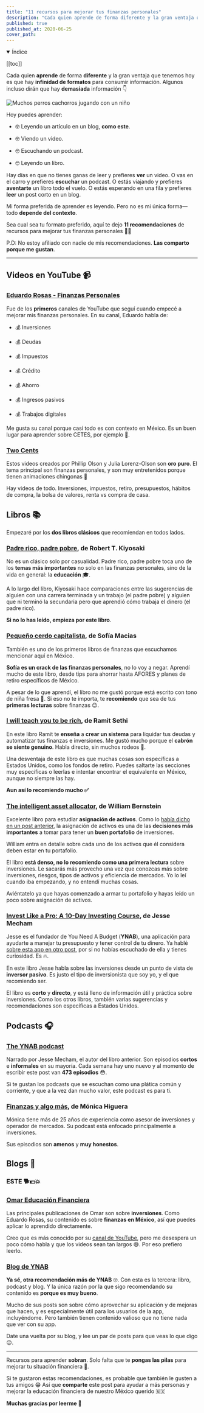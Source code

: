 ```yaml
---
title: "11 recursos para mejorar tus finanzas personales"
description: "Cada quien aprende de forma diferente y la gran ventaja que tenemos hoy es que hay infinidad de formatos para consumir información."
published: true
published_at: 2020-06-25
cover_path: 
---
```


<details open>
  <summary>
    Índice
  </summary>

  [[toc]]

</details>

Cada quien **aprende** de forma **diferente** y la gran ventaja que tenemos hoy es que hay **infinidad de formatos** para consumir información. Algunos incluso dirán que hay **demasiada** información 👇

![Muchos perros cachorros jugando con un niño](/img/posts/dogs_and_child.gif)

Hoy puedes aprender:

- 🤓 Leyendo un artículo en un blog, **como este**.

- 🤓 Viendo un video.

- 🤓 Escuchando un podcast.

- 🤓 Leyendo un libro. 

Hay días en que no tienes ganas de leer y prefieres **ver** un video. O vas en el carro y prefieres **escuchar** un podcast. O estás viajando y prefieres **aventarte** un libro todo el vuelo. O estás esperando en una fila y prefieres **leer** un post corto en un blog.

Mi forma preferida de aprender es leyendo. Pero no es mi única forma—todo **depende del contexto**. 

Sea cual sea tu formato preferido, aquí te dejo **11 recomendaciones** de recursos para mejorar tus finanzas personales 💪🏼

P.D: No estoy afiliado con nadie de mis recomendaciones. **Las comparto porque me gustan**. 

***

## Videos en YouTube 📹

### [Eduardo Rosas - Finanzas Personales](https://www.youtube.com/channel/UCBxr1muciHdRtlygUhruARw/featured)

Fue de los **primeros** canales de YouTube que seguí cuando empecé a mejorar mis finanzas personales. En su canal, Eduardo habla de:

- 💰 Inversiones

- 💰 Deudas

- 💰 Impuestos

- 💰 Crédito 

- 💰 Ahorro

- 💰 Ingresos pasivos

- 💰 Trabajos digitales

Me gusta su canal porque casi todo es con contexto en México. Es un buen lugar para aprender sobre CETES, por ejemplo 🏦.

### [Two Cents](https://www.youtube.com/channel/UCL8w_A8p8P1HWI3k6PR5Z6w)

Estos videos creados por Phillip Olson y Julia Lorenz-Olson son **oro puro**. El tema principal son finanzas personales, y son muy entretenidos porque tienen animaciones chingonas 👻

Hay videos de todo. Inversiones, impuestos, retiro, presupuestos, hábitos de compra, la bolsa de valores, renta vs compra de casa.

## Libros 📚

Empezaré por los **dos libros clásicos** que recomiendan en todos lados. 

### [Padre rico, padre pobre](https://www.amazon.com.mx/Padre-Rico-Pobre-Robert-Kiyosaki/dp/6073156731/ref=sr_1_1?__mk_es_MX=%C3%85M%C3%85%C5%BD%C3%95%C3%91&dchild=1&keywords=padre%20rico%20padre%20pobre&qid=1593104457&sr=8-1), de Robert T. Kiyosaki

No es un clásico solo por casualidad. Padre rico, padre pobre toca uno de los **temas más importantes** no solo en las finanzas personales, sino de la vida en general: la **educación** 🎓. 

A lo largo del libro, Kiyosaki hace comparaciones entre las sugerencias de alguien con una carrera terminada y un trabajo (el padre pobre) y alguien que ni terminó la secundaria pero que aprendió cómo trabaja el dinero (el padre rico).

**Si no lo has leído, empieza por este libro**.

### [Pequeño cerdo capitalista](https://www.amazon.com.mx/Peque%C3%B1o-cerdo-capitalista-Finanzas-personales/dp/6071107849/ref=sr_1_1?__mk_es_MX=%C3%85M%C3%85%C5%BD%C3%95%C3%91&crid=34RGCP6D3UBPI&dchild=1&keywords=peque%C3%B1o%20cerdo%20capitalista&qid=1593104551&sprefix=peque%C3%B1o%2Caps%2C225&sr=8-1), de Sofía Macias

También es uno de los primeros libros de finanzas que escuchamos mencionar aquí en México. 

**Sofía es un crack de las finanzas personales**, no lo voy a negar. Aprendí mucho de este libro, desde tips para ahorrar hasta AFORES y planes de retiro específicos de México.   

A pesar de lo que aprendí, el libro no me gustó porque está escrito con tono de niña fresa 🍓. Si eso no te importa, te **recomiendo** que sea de tus **primeras lecturas** sobre finanzas 😉.

### [I will teach you to be rich](https://www.amazon.com.mx/Will-Teach-You-Rich-Second/dp/1523505745/ref=sr_1_1?__mk_es_MX=%C3%85M%C3%85%C5%BD%C3%95%C3%91&crid=2XI1EXW74KL5Y&dchild=1&keywords=i%20will%20teach%20you%20to%20be%20rich&qid=1593102235&sprefix=i%20will%20teach%20%2Caps%2C222&sr=8-1), de Ramit Sethi

En este libro Ramit te **enseña** a **crear un sistema** para liquidar tus deudas y automatizar tus finanzas e inversiones. Me gustó mucho porque el **cabrón se siente genuino**. Habla directo, sin muchos rodeos 🤠.

Una desventaja de este libro es que muchas cosas son específicas a Estados Unidos, como los fondos de retiro. Puedes saltarte las secciones muy específicas o leerlas e intentar encontrar el equivalente en México, aunque no siempre las hay.

**Aun así lo recomiendo mucho ✅**

### [The intelligent asset allocator](https://www.amazon.com.mx/Intelligent-Asset-Allocator-Portfolio-Maximize/dp/1260026647/ref=sr_1_1?__mk_es_MX=%C3%85M%C3%85%C5%BD%C3%95%C3%91&dchild=1&keywords=intelligent%20asset%20allocator&qid=1593104017&sr=8-1), de William Bernstein

Excelente libro para estudiar **asignación de activos**. Como lo [había dicho en un post anterior](/tu-portafolio-de-inversiones-desde-cero), la asignación de activos es una de las **decisiones más importantes** a tomar para tener un **buen portafolio** de inversiones.

William entra en detalle sobre cada uno de los activos que él considera deben estar en tu portafolio.

El libro **está denso, no lo recomiendo como una primera lectura** sobre inversiones. Le sacarás más provecho una vez que conozcas más sobre inversiones, riesgos, tipos de activos  y eficiencia de mercados. Yo lo leí cuando iba empezando, y no entendí muchas cosas.

Aviéntatelo ya que hayas comenzado a armar tu portafolio y hayas leído un poco sobre asignación de activos.

### [Invest Like a Pro: A 10-Day Investing Course](https://www.amazon.com.mx/Invest-Like-Pro-Investing-English-ebook/dp/B00O4G1BBI/ref=sr_1_1?__mk_es_MX=%C3%85M%C3%85%C5%BD%C3%95%C3%91&dchild=1&keywords=Invest%20Like%20a%20Pro%3A%20A%2010-Day%20Investing%20Course&qid=1593103959&sr=8-1), de Jesse Mecham

Jesse es el fundador de You Need A Budget (**YNAB**), una aplicación para ayudarte a manejar tu presupuesto y tener control de tu dinero. Ya hablé [sobre esta app en otro post](/posts/2020-05-13-conoce-ynab-y-crea-tu-presupuesto), por si no habías escuchado de ella y tienes curiosidad. Es 🔥.

En este libro Jesse habla sobre las inversiones desde un punto de vista de **inversor pasivo**. Es justo el tipo de inversionista que soy yo, y el que recomiendo ser.

El libro es **corto** y **directo**, y está lleno de información útil y práctica sobre inversiones. Como los otros libros, también varias sugerencias y recomendaciones son específicas a Estados Unidos.

## Podcasts 🎧

### [The YNAB podcast](https://www.youneedabudget.com/podcasts/)

Narrado por Jesse Mecham, el autor del libro anterior. Son episodios **cortos** e **informales** en su mayoría. Cada semana hay uno nuevo y al momento de escribir este post van **473 episodios** 😳.

Si te gustan los podcasts que se escuchan como una plática común y corriente, y que a la vez dan mucho valor, este podcast es para ti.

### [Finanzas y algo más](https://open.spotify.com/show/6Rx67LBIbkEOCsfFH67u5S?si=kVpUR-RGRKihjCpZugwgcA), de Mónica Higuera

Mónica tiene más de 25 años de experiencia como asesor de inversiones y operador de mercados. Su podcast está enfocado principalmente a inversiones.

Sus episodios son **amenos** y **muy honestos**. 

## Blogs 📝

### ESTE 🐕💵💥

### [Omar Educación Financiera](https://omareducacionfinanciera.com/blog/)

Las principales publicaciones de Omar son sobre **inversiones**. Como Eduardo Rosas, su contenido es sobre **finanzas en México**, así que puedes aplicar lo aprendido directamente.

Creo que es más conocido por su [canal de YouTube](https://www.youtube.com/channel/UCdNnEDbRWhanA1O8zhCn3ZA), pero me desespera un poco cómo habla y que los videos sean tan largos 😅. Por eso prefiero leerlo.

### [Blog de YNAB](https://www.youneedabudget.com/blog/)

**Ya sé, otra recomendación más de YNAB** 🙄. Con esta es la tercera: libro, podcast y blog. Y la única razón por la que sigo recomendando su contenido es **porque es muy bueno**. 

Mucho de sus posts son sobre cómo aprovechar su aplicación y de mejoras que hacen, y es especialmente útil para los usuarios de la app, incluyéndome. Pero también tienen contenido valioso que no tiene nada que ver con su app.

Date una vuelta por su blog, y lee un par de posts para que veas lo que digo 😉. 

***

Recursos para aprender **sobran**. Solo falta que te **pongas las pilas** para mejorar tu situación financiera 🔋.

Si te gustaron estas recomendaciones, es probable que también le gusten a tus amigos 😁 Así que **comparte** este post para ayudar a más personas y mejorar la educación financiera de nuestro México querido 🇲🇽

**Muchas gracias por leerme 💙**
